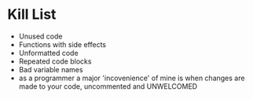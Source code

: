 Kill List
=========
* Unused code
* Functions with side effects
* Unformatted code
* Repeated code blocks
* Bad variable names
* as a programmer a major 'incovenience' of mine is when changes are made to your code, uncommented and UNWELCOMED 
